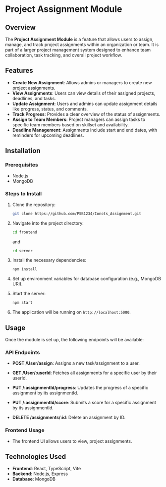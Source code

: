 # Project Assignment Module

## Overview

The **Project Assignment Module** is a feature that allows users to assign, manage, and track project assignments within an organization or team. It is part of a larger project management system designed to enhance team collaboration, task tracking, and overall project workflow.

## Features

- **Create New Assignment**: Allows admins or managers to create new project assignments.
- **View Assignments**: Users can view details of their assigned projects, deadlines, and tasks.
- **Update Assignment**: Users and admins can update assignment details like progress, status, and comments.
- **Track Progress**: Provides a clear overview of the status of assignments.
- **Assign to Team Members**: Project managers can assign tasks to specific team members based on skillset and availability.
- **Deadline Management**: Assignments include start and end dates, with reminders for upcoming deadlines.

## Installation

### Prerequisites

- Node.js 
- MongoDB 

### Steps to Install

1. Clone the repository:
    ```bash
    git clone https://github.com/PSB1234/Ionots_Assignment.git
    ```

2. Navigate into the project directory:
    ```bash
    cd frontend
    ```
    and
    ```bash
    cd server
    ```

3. Install the necessary dependencies:
    ```bash
    npm install
    ```

4. Set up environment variables for database configuration (e.g., MongoDB URI).

5. Start the server:
    ```bash
    npm start
    ```

6. The application will be running on `http://localhost:5000`.

## Usage

Once the module is set up, the following endpoints will be available:

### API Endpoints

- **POST /User/assign**: Assigns a new task/assignment to a user.
    

- **GET /User/:userId**: Fetches all assignments for a specific user by their userId.
- **PUT /:assignmentId/progress**: Updates the progress of a specific assignment by its assignmentId.
- **PUT /:assignmentId/score**: Submits a score for a specific assignment by its assignmentId.
   

- **DELETE /assignments/:id**: Delete an assignment by ID.

### Frontend Usage

- The frontend UI allows users to view,  project assignments.


## Technologies Used

- **Frontend**: React, TypeScript, Vite
- **Backend**: Node.js, Express
- **Database**: MongoDB 
